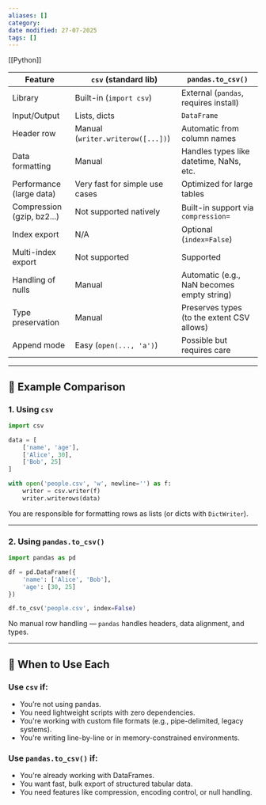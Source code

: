 ```yaml
---
aliases: []
category: 
date modified: 27-07-2025
tags: []
---
```

[[Python]]

| Feature                    | `csv` (standard lib)              | `pandas.to_csv()`                          |
| -------------------------- | --------------------------------- | ------------------------------------------ |
| Library                    | Built-in (`import csv`)           | External (`pandas`, requires install)      |
| Input/Output               | Lists, dicts                      | `DataFrame`                                |
| Header row                 | Manual (`writer.writerow([...])`) | Automatic from column names                |
| Data formatting            | Manual                            | Handles types like datetime, NaNs, etc.    |
| Performance (large data)   | Very fast for simple use cases    | Optimized for large tables                 |
| Compression (gzip, bz2...) | Not supported natively            | Built-in support via `compression=`        |
| Index export               | N/A                               | Optional (`index=False`)                   |
| Multi-index export         | Not supported                     | Supported                                  |
| Handling of nulls          | Manual                            | Automatic (e.g., NaN becomes empty string) |
| Type preservation          | Manual                            | Preserves types (to the extent CSV allows) |
| Append mode                | Easy (`open(..., 'a')`)           | Possible but requires care                 |

---

## 🔹 Example Comparison

### 1. **Using `csv`**

```python
import csv

data = [
    ['name', 'age'],
    ['Alice', 30],
    ['Bob', 25]
]

with open('people.csv', 'w', newline='') as f:
    writer = csv.writer(f)
    writer.writerows(data)
```

You are responsible for formatting rows as lists (or dicts with `DictWriter`).

---

### 2. **Using `pandas.to_csv()`**

```python
import pandas as pd

df = pd.DataFrame({
    'name': ['Alice', 'Bob'],
    'age': [30, 25]
})

df.to_csv('people.csv', index=False)
```

No manual row handling — `pandas` handles headers, data alignment, and types.

---

## 🔸 When to Use Each

### Use `csv` if:

* You’re not using pandas.
* You need lightweight scripts with zero dependencies.
* You're working with custom file formats (e.g., pipe-delimited, legacy systems).
* You're writing line-by-line or in memory-constrained environments.

### Use `pandas.to_csv()` if:

* You're already working with DataFrames.
* You want fast, bulk export of structured tabular data.
* You need features like compression, encoding control, or null handling.
